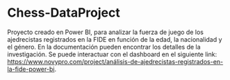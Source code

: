 # Chess-DataProject
Proyecto creado en Power BI, para analizar la fuerza de juego de los ajedrecistas registrados en la FIDE en función de la edad, la nacionalidad y el género.
En la documentación pueden encontrar los detalles de la investigación. Se puede interactuar con el dashboard en el siguiente link: https://www.novypro.com/project/análisis-de-ajedrecistas-registrados-en-la-fide-power-bi.
